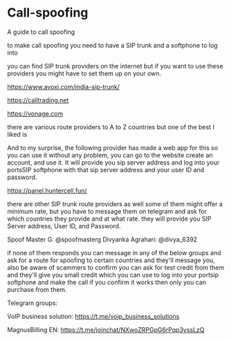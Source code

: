 # Call-spoofing
A guide to call spoofing 

to make call spoofing you need to have a SIP trunk and a softphone to log into 

you can find SIP trunk providers on the internet but if you want to use these providers you might have to set them up on your own.

https://www.avoxi.com/india-sip-trunk/

https://calltrading.net

https://vonage.com

there are various route providers to A to Z countries but one of the best I liked is 

And to my surprise, the following provider has made a web app for this so you can use it without any problem, you can go to the website create an account, and use it.
It will provide you sip server address and log into your portsSIP softphone with that sip server address and your user ID and password.

https://panel.huntercell.fun/ 


there are other SIP trunk route providers as well some of them might offer a minimum rate, but you have to message them on telegram and ask for which countries they provide and at what rate.
they will provide you SIP Server address, User ID, and Password.

Spoof Master G: @spoofmasterg
Divyanka Agrahari: @divya_6392


if none of them responds you can message in any of the below groups and ask for a route for spoofing to certain countries and they'll message you, also be aware of scammers to confirm you can ask for test credit from them and they'll give you small credit which you can use to log into your portsip softphone and make the call if you confirm it works then only you can purchase from them. 

Telegram groups: 

VoIP business solution: https://t.me/voip_business_solutions

MagnusBilling EN: https://t.me/joinchat/NXwoZRPGpG6rPqp3yssLzQ

